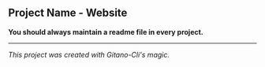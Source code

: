 ## Project Name - Website

**You should always maintain a readme file in every project.**  


---
*This project was created with Gitano-Cli's magic.*
